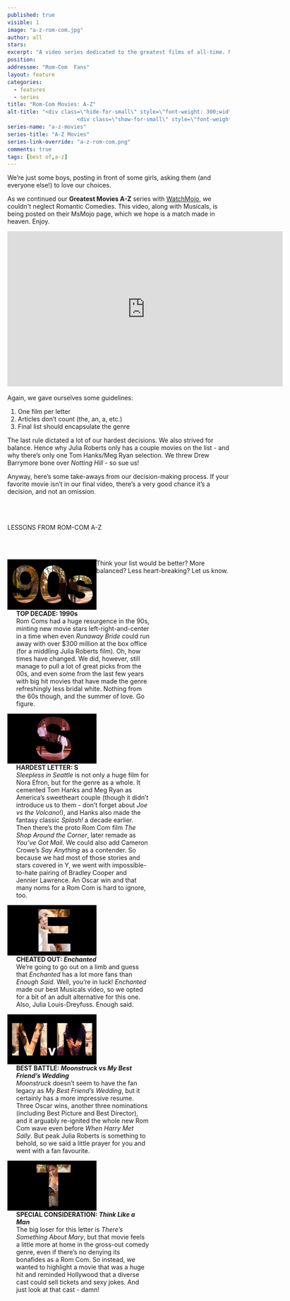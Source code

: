 ```yaml
---
published: true
visible: 1
image: "a-z-rom-com.jpg"
author: all
stars: 
excerpt: "A video series dedicated to the greatest films of all-time. Made In partnership with our friends at WatchMojo."
position: 
addressee: "Rom-Com  Fans"
layout: feature
categories: 
  - features
  - series
title: "Rom-Com Movies: A-Z"
alt-title: "<div class=\"hide-for-small\" style=\"font-weight: 300;width: 16rem;margin: -10rem auto 0 auto;font-family: Helvetica Neue;color: #fff;font-size: 1.5rem;padding-left: 2rem;text-align: center;\">The greatest movies of all time</div>
	                  <div class=\"show-for-small\" style=\"font-weight: 300;width: 10rem;margin: 3.5rem auto 0 auto;font-family: Helvetica Neue;color: #fff;font-size: 1rem;padding-left: 1rem;text-align: center;\">The greatest movies of all time</div>"
series-name: "a-z-movies"
series-title: "A-Z Movies"
series-link-override: "a-z-rom-com.png"
comments: true
tags: [best of,a-z]
---
```

We’re just some boys, posting in front of some girls, asking them (and everyone else!) to love our choices. 

As we continued our **Greatest Movies A-Z** series with [WatchMojo](https://www.youtube.com/channel/UCaWd5_7JhbQBe4dknZhsHJg), we couldn't neglect Romantic Comedies. This video, along with Musicals, is being posted on their MsMojo page, which we hope is a match made in heaven. Enjoy.

<div class="video-container"><iframe width="624" height="351" src="https://www.youtube.com/embed/IG3DsMNeAhs?ecver=1" frameborder="0" allowfullscreen></iframe></div>

Again, we gave ourselves some guidelines:

1. One film per letter
1. Articles don’t count (the, an, a, etc.)
1. Final list should encapsulate the genre

The last rule dictated a lot of our hardest decisions. We also strived for balance. Hence why Julia Roberts only has a couple movies on the list - and why there’s only one Tom Hanks/Meg Ryan selection. We threw Drew Barrymore bone over _Notting Hill_ - so sue us! 

Anyway, here’s some take-aways from our decision-making process. If your favorite movie isn’t in our final video, there’s a very good chance it’s a decision, and not an omission. 

<p class="intro" style="margin-top:4rem">LESSONS FROM ROM-COM A-Z</p>

<div class="clearfix" style="margin-top:4rem;width:100%;">
	<div style="height:100%;float:left;width:40%;">
		<img style="vertical-align: top;display: inline-block;" src="/assets/img/features/inline/a-z-rom-com/top-decade.jpg"> 
	</div>
	<p style="margin-top:0;float:left;width:60%;padding-left: 20px;">
		<strong>TOP DECADE: 1990s</strong><br />
		Rom Coms had a huge resurgence in the 90s, minting new movie stars left-right-and-center in a time when even <em>Runaway Bride</em> could run away with over $300 million at the box office (for a middling Julia Roberts film). Oh, how times have changed. We did, however, still manage to pull a lot of great picks from the 00s, and even some from the last few years with big hit movies that have made the genre refreshingly less bridal white. Nothing from the 60s though, and the summer of love. Go figure.  
      </p>
</div>

<div class="clearfix"  style="margin-top:4rem;width:100%;">
	<div style="height:100%;float:left;width:40%;">
		<img style="vertical-align: top;display: inline-block;" src="/assets/img/features/inline/a-z-rom-com/hardest-letter.jpg"> 
	</div>
	<p style="margin-top:0;float:left;width:60%;padding-left: 20px;">
		<strong>HARDEST LETTER: S</strong><br />
	      <em>Sleepless in Seattle</em> is not only a huge film for Nora Efron, but for the genre as a whole. It cemented Tom Hanks and Meg Ryan as America’s sweetheart couple (though it didn’t introduce us to them - don’t forget about <em>Joe vs the Volcano</em>!), and Hanks also made the fantasy classic <em>Splash!</em> a decade earlier. Then there’s the proto Rom Com film <em>The Shop Around the Corner</em>, later remade as <em>You’ve Got Mail</em>. We could also add Cameron Crowe’s <em>Say Anything</em> as a contender. So because we had most of those stories and stars covered in Y, we went with impossible-to-hate pairing of Bradley Cooper and Jennier Lawrence. An Oscar win and that many noms for a Rom Com is hard to ignore, too. 
	</p>
</div>

<div class="clearfix"  style="margin-top:4rem;width:100%;">
	<div style="height:100%;float:left;width:40%;">
		<img style="vertical-align: top;display: inline-block;" src="/assets/img/features/inline/a-z-rom-com/cheated-out.jpg"> 
	</div>
	<p style="margin-top:0;float:left;width:60%;padding-left: 20px;">
		<strong>CHEATED OUT: <em>Enchanted</em></strong><br />
		We’re going to go out on a limb and guess that <em>Enchanted</em> has a lot more fans than <em>Enough Said</em>. Well, you’re in luck! <em>Enchanted</em> made our best Musicals video, so we opted for a bit of an adult alternative for this one. Also, Julia Louis-Dreyfuss. Enough said.
	</p>
</div>

<div class="clearfix" style="margin-top:4rem;width:100%;">
	<div style="height:100%;float:left;width:40%;">
		<img style="vertical-align: top;display: inline-block;" src="/assets/img/features/inline/a-z-rom-com/best-battle.jpg"> 
	</div>
	<p style="margin-top:0;float:left;width:60%;padding-left: 20px;">
		<strong>BEST BATTLE: <em>Moonstruck</em> vs <em>My Best Friend’s Wedding</em></strong><br />
		<em>Moonstruck</em> doesn’t seem to have the fan legacy as <em>My Best Friend’s Wedding</em>, but it certainly has a more impressive resume. Three Oscar wins, another three nominations (including Best Picture and Best Director), and it arguably re-ignited the whole new Rom Com wave even before <em>When Harry Met Sally</em>. But peak Julia Roberts is something to behold, so we said a little prayer for you and went with a fan favourite. 
	</p>
</div>

<div class="clearfix"  style="margin:4rem 0;width:100%;">
	<div style="height:100%;float:left;width:40%;">
		<img style="vertical-align: top;display: inline-block;" src="/assets/img/features/inline/a-z-rom-com/special-consideration.jpg"> 
	</div>
	<p style="margin-top:0;float:left;width:60%;padding-left: 20px;">
		<strong>SPECIAL CONSIDERATION: <em>Think Like a Man</em></strong><br />
	     The big loser for this letter is <em>There’s Something About Mary</em>, but that movie feels a little more at home in the gross-out comedy genre, even if there’s no denying its bonafides as a Rom Com. So instead, we wanted to highlight a movie that was a huge hit and reminded Hollywood that a diverse cast could sell tickets and sexy jokes. And just look at that cast - damn! 
	</p>
</div>

Think your list would be better? More balanced? Less heart-breaking? Let us know.